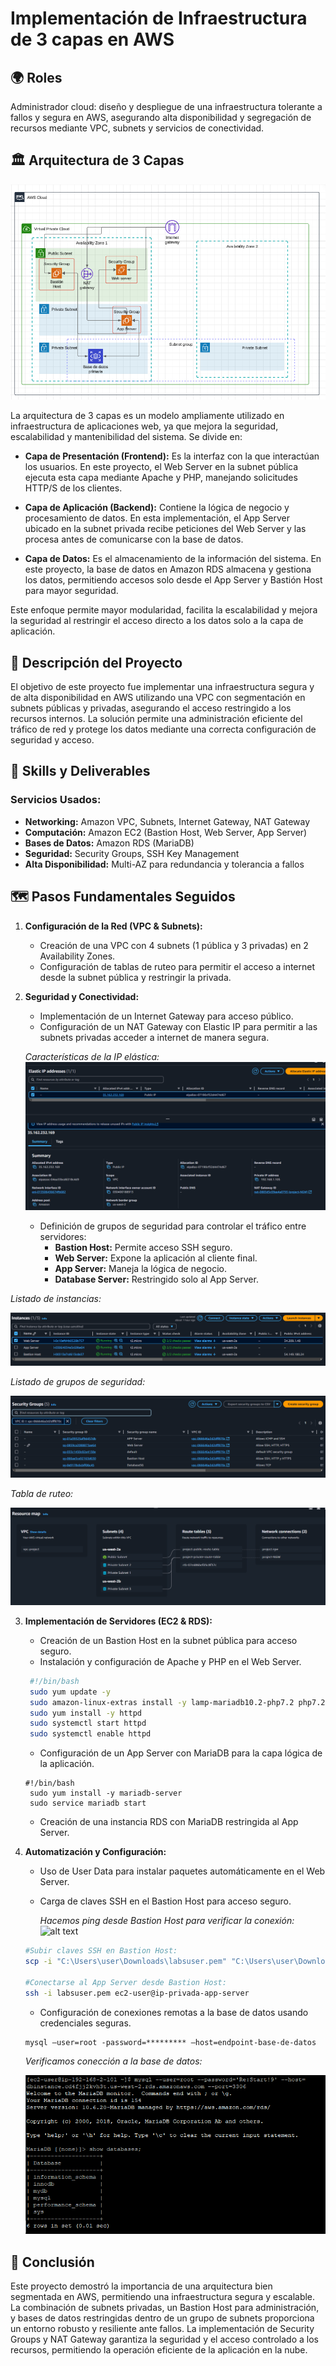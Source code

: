 





























# Implementación de Infraestructura de 3 capas en AWS

## 🌍 Roles
Administrador cloud:  diseño y despliegue de una infraestructura tolerante a fallos y segura en AWS, asegurando alta disponibilidad y segregación de recursos mediante VPC, subnets y servicios de conectividad.

## 🏛️ Arquitectura de 3 Capas
![alt text](/Arquitectura3capas/img/image-7.png)

La arquitectura de 3 capas es un modelo ampliamente utilizado en infraestructura de aplicaciones web, ya que mejora la seguridad, escalabilidad y mantenibilidad del sistema. Se divide en:

- **Capa de Presentación (Frontend):** Es la interfaz con la que interactúan los usuarios. En este proyecto, el Web Server en la subnet pública ejecuta esta capa mediante Apache y PHP, manejando solicitudes HTTP/S de los clientes.

- **Capa de Aplicación (Backend):** Contiene la lógica de negocio y procesamiento de datos. En esta implementación, el App Server ubicado en la subnet privada recibe peticiones del Web Server y las procesa antes de comunicarse con la base de datos.

- **Capa de Datos:** Es el almacenamiento de la información del sistema. En este proyecto, la base de datos en Amazon RDS almacena y gestiona los datos, permitiendo accesos solo desde el App Server y Bastión Host para mayor seguridad.

Este enfoque permite mayor modularidad, facilita la escalabilidad y mejora la seguridad al restringir el acceso directo a los datos solo a la capa de aplicación.


## 🚀 Descripción del Proyecto
El objetivo de este proyecto fue implementar una infraestructura segura y de alta disponibilidad en AWS utilizando una VPC con segmentación en subnets públicas y privadas, asegurando el acceso restringido a los recursos internos. La solución permite una administración eficiente del tráfico de red y protege los datos mediante una correcta configuración de seguridad y acceso.

## 🔧 Skills y Deliverables
### **Servicios Usados:**
- **Networking:** Amazon VPC, Subnets, Internet Gateway, NAT Gateway
- **Computación:** Amazon EC2 (Bastion Host, Web Server, App Server)
- **Bases de Datos:** Amazon RDS (MariaDB)
- **Seguridad:** Security Groups, SSH Key Management
- **Alta Disponibilidad:** Multi-AZ para redundancia y tolerancia a fallos

## 🗺️ Pasos Fundamentales Seguidos
1. **Configuración de la Red (VPC & Subnets):**  
   - Creación de una VPC con 4 subnets (1 pública y 3 privadas) en 2 Availability Zones.
   - Configuración de tablas de ruteo para permitir el acceso a internet desde la subnet pública y restringir la privada.

   
2. **Seguridad y Conectividad:**  
   - Implementación de un Internet Gateway para acceso público.
   - Configuración de un NAT Gateway con Elastic IP para permitir a las subnets 
   privadas acceder a internet de manera segura.

   *Características de la IP elástica:*
![alt text](/Arquitectura3capas//img/image-6.png)

   
   - Definición de grupos de seguridad para controlar el tráfico entre servidores:
     - **Bastion Host:** Permite acceso SSH seguro.
     - **Web Server:** Expone la aplicación al cliente final.
     - **App Server:** Maneja la lógica de negocio.
     - **Database Server:** Restringido solo al App Server.

*Listado de instancias:*

![alt text](/Arquitectura3capas//img/image-4.png)

*Listado de grupos de seguridad:*

![alt text](/Arquitectura3capas//img/image-5.png)

 *Tabla de ruteo:*

![alt text](/Arquitectura3capas/img/image.png)
  


3. **Implementación de Servidores (EC2 & RDS):**  
   - Creación de un Bastion Host en la subnet pública para acceso seguro.
   - Instalación y configuración de Apache y PHP en el Web Server.
   ````bash
    #!/bin/bash
    sudo yum update -y
    sudo amazon-linux-extras install -y lamp-mariadb10.2-php7.2 php7.2
    sudo yum install -y httpd
    sudo systemctl start httpd 
    sudo systemctl enable httpd
    ````
   - Configuración de un App Server con MariaDB para la capa lógica de la aplicación.
   ```` 
   #!/bin/bash
    sudo yum install -y mariadb-server
    sudo service mariadb start 
   ```` 
   - Creación de una instancia RDS con MariaDB restringida al App Server.
   
4. **Automatización y Configuración:**  
   - Uso de User Data para instalar paquetes automáticamente en el Web Server.
   - Carga de claves SSH en el Bastion Host para acceso seguro.

     *Hacemos ping desde Bastion Host para verificar la conexión:*
   ![alt text](/Arquitectura3capas//img/image-2.png)
 

   ````bash
   #Subir claves SSH en Bastion Host:
   scp -i "C:\Users\user\Downloads\labsuser.pem" "C:\Users\user\Downloads\labsuser.pem" ec2-user@ip-pública-bastionHost:/home/ec2-user/

   #Conectarse al App Server desde Bastion Host:
   ssh -i labsuser.pem ec2-user@ip-privada-app-server
   ````
   - Configuración de conexiones remotas a la base de datos usando credenciales seguras.

   ````
   mysql –user=root -password=********* –host=endpoint-base-de-datos
   ```` 
   *Verificamos conección a la base de datos:*
   
   ![alt text](/Arquitectura3capas//img/image-3.png)

## 📌 Conclusión
Este proyecto demostró la importancia de una arquitectura bien segmentada en AWS, permitiendo una infraestructura segura y escalable. La combinación de subnets privadas, un Bastion Host para administración, y bases de datos restringidas dentro de un grupo de subnets proporciona un entorno robusto y resiliente ante fallos. La implementación de Security Groups y NAT Gateway garantiza la seguridad y el acceso controlado a los recursos, permitiendo la operación eficiente de la aplicación en la nube.


